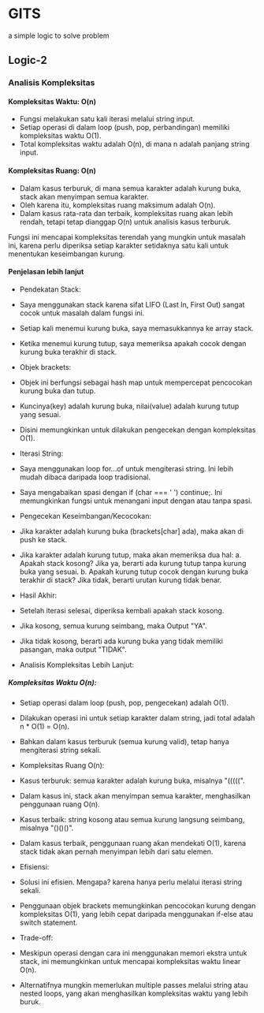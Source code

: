 # GITS
a simple logic to solve problem

## Logic-2

### Analisis Kompleksitas

#### Kompleksitas Waktu: O(n)

- Fungsi melakukan satu kali iterasi melalui string input.
- Setiap operasi di dalam loop (push, pop, perbandingan) memiliki kompleksitas waktu O(1).
- Total kompleksitas waktu adalah O(n), di mana n adalah panjang string input.

#### Kompleksitas Ruang: O(n)

- Dalam kasus terburuk, di mana semua karakter adalah kurung buka, stack akan menyimpan semua karakter.
- Oleh karena itu, kompleksitas ruang maksimum adalah O(n).
- Dalam kasus rata-rata dan terbaik, kompleksitas ruang akan lebih rendah, tetapi tetap dianggap O(n) untuk analisis kasus terburuk.

Fungsi ini mencapai kompleksitas terendah yang mungkin untuk masalah ini, karena perlu diperiksa setiap karakter setidaknya satu kali untuk menentukan keseimbangan kurung.

#### Penjelasan lebih lanjut

- Pendekatan Stack:

 - Saya menggunakan stack karena sifat LIFO (Last In, First Out) sangat cocok untuk masalah dalam fungsi ini.
 - Setiap kali menemui kurung buka, saya memasukkannya ke array stack.
 - Ketika menemui kurung tutup, saya memeriksa apakah cocok dengan kurung buka terakhir di stack.

- Objek brackets:

 - Objek ini berfungsi sebagai hash map untuk mempercepat pencocokan kurung buka dan tutup.
 - Kuncinya(key) adalah kurung buka, nilai(value) adalah kurung tutup yang sesuai.
 - Disini memungkinkan untuk dilakukan pengecekan dengan kompleksitas O(1).

- Iterasi String:

 - Saya menggunakan loop for...of untuk mengiterasi string. Ini lebih mudah dibaca daripada loop tradisional.
 - Saya mengabaikan spasi dengan if (char === ' ') continue;. Ini memungkinkan fungsi untuk menangani input dengan atau tanpa spasi.


- Pengecekan Keseimbangan/Kecocokan:

 - Jika karakter adalah kurung buka (brackets[char] ada), maka akan di push ke stack.
 - Jika karakter adalah kurung tutup, maka akan memeriksa dua hal:
   a. Apakah stack kosong? Jika ya, berarti ada kurung tutup tanpa kurung buka yang sesuai.
   b. Apakah kurung tutup cocok dengan kurung buka terakhir di stack? Jika tidak, berarti urutan kurung tidak benar.


- Hasil Akhir:

 - Setelah iterasi selesai, diperiksa kembali apakah stack kosong.
 - Jika kosong, semua kurung seimbang, maka Output "YA".
 - Jika tidak kosong, berarti ada kurung buka yang tidak memiliki pasangan, maka output "TIDAK".


- Analisis Kompleksitas Lebih Lanjut:

 ##### Kompleksitas Waktu O(n):

  - Setiap operasi dalam loop (push, pop, pengecekan) adalah O(1).
  - Dilakukan operasi ini untuk setiap karakter dalam string, jadi total adalah n * O(1) = O(n).
  - Bahkan dalam kasus terburuk (semua kurung valid), tetap hanya mengiterasi string sekali.


 - Kompleksitas Ruang O(n):

  - Kasus terburuk: semua karakter adalah kurung buka, misalnya "(((((".
  - Dalam kasus ini, stack akan menyimpan semua karakter, menghasilkan penggunaan ruang O(n).
  - Kasus terbaik: string kosong atau semua kurung langsung seimbang, misalnya "()()()".
  - Dalam kasus terbaik, penggunaan ruang akan mendekati O(1), karena stack tidak akan pernah menyimpan lebih dari satu elemen.


 - Efisiensi:

  - Solusi ini efisien. Mengapa? karena hanya perlu melalui iterasi string sekali.
  - Penggunaan objek brackets memungkinkan pencocokan kurung dengan kompleksitas O(1), yang lebih cepat daripada menggunakan if-else atau switch statement.


 - Trade-off:

  - Meskipun operasi dengan cara ini menggunakan memori ekstra untuk stack, ini memungkinkan untuk mencapai kompleksitas waktu linear O(n).
  - Alternatifnya mungkin memerlukan multiple passes melalui string atau nested loops, yang akan menghasilkan kompleksitas waktu yang lebih buruk.
